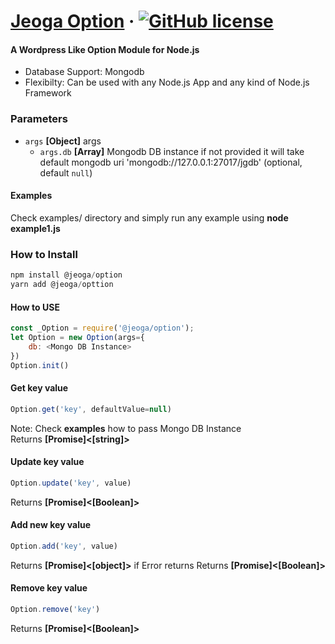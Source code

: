 # [Jeoga Option](https://jeogaltd.com/) &middot; [![GitHub license](https://img.shields.io/badge/license-MIT-blue.svg)](https://github.com/jeoga/option/blob/master/LICENSE)


#### A Wordpress Like Option Module for Node.js
- Database Support: Mongodb
- Flexibilty: Can be used with any Node.js App and any kind of Node.js Framework

### Parameters
-   `args` **[Object]** args
    -   `args.db` **[Array]** Mongodb DB instance if not provided it will take default mongodb uri 'mongodb://127.0.0.1:27017/jgdb' (optional, default `null`)

#### Examples
Check examples/ directory and simply run any example using **node example1.js**

### How to Install
  ```javascript
npm install @jeoga/option
yarn add @jeoga/opttion
```

#### How to USE
```javascript
const _Option = require('@jeoga/option');
let Option = new Option(args={
    db: <Mongo DB Instance>
})
Option.init()
```
#### Get key value
```javascript
Option.get('key', defaultValue=null)
```
Note: Check **examples** how to pass Mongo DB Instance <br/>
Returns **[Promise]&lt;[string]>** 

#### Update key value
```javascript
Option.update('key', value)
```
Returns **[Promise]&lt;[Boolean]>** 

#### Add new key value
```javascript
Option.add('key', value)
```
Returns **[Promise]&lt;[object]>** 
if Error returns  Returns **[Promise]&lt;[Boolean]>**

#### Remove key value
```javascript
Option.remove('key')
```
Returns **[Promise]&lt;[Boolean]>** 
